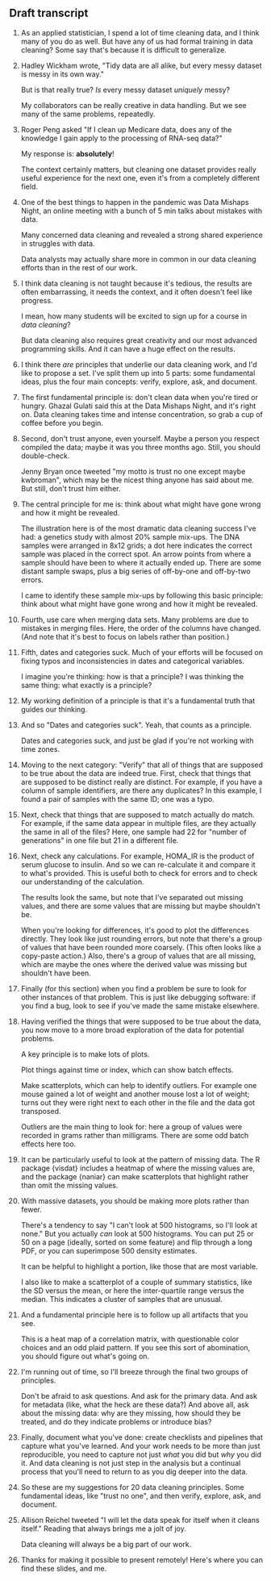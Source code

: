 ## Draft transcript

1. As an applied statistician, I spend a lot of time cleaning data,
   and I think many of you do as well.
   But have any of us had formal training in data cleaning?
   Some say that's because it is difficult to generalize.

2. Hadley Wickham wrote, "Tidy data are all alike, but every messy
   dataset is messy in its own way."

   But is that really true?
   _Is_ every messy dataset _uniquely_ messy?

   My collaborators can be really creative in data handling.
   But we see many of the same problems, repeatedly.

3. Roger Peng asked "If I clean up Medicare data, does any of the
   knowledge I gain apply to the processing of RNA-seq data?"

   My response is: **absolutely**!

   The context certainly matters, but cleaning one dataset provides
   really useful experience for the next one, even it's from
   a completely different field.

4. One of the best things to happen in the pandemic was Data Mishaps
   Night, an online meeting with a bunch of 5 min talks about mistakes with
   data.

   Many concerned data cleaning and revealed a strong shared
   experience in struggles with data.

   Data analysts may actually share more in common in our data
   cleaning efforts than in the rest of our work.

5. I think data cleaning is not taught because it's tedious, the
   results are often embarrassing, it needs the context, and it often
   doesn't feel like progress.

   I mean, how many students will be excited to sign up for a
   course in _data cleaning_?

   But data cleaning also requires great creativity and our most
   advanced programming skills. And it can have a huge effect on
   the results.

6. I think there _are_ principles that underlie our data
   cleaning work, and I'd like to propose a set.
   I've split them up into 5 parts: some fundamental ideas, plus
   the four main concepts: verify, explore, ask, and document.

7. The first fundamental principle is:
   don't clean data when you're tired or hungry.
   Ghazal Gulati said this at the Data Mishaps Night, and it's right on.
   Data cleaning takes time and intense concentration, so grab a
   cup of coffee before you begin.

8. Second, don't trust anyone, even yourself. Maybe a person you respect
   compiled the data; maybe it was you three months ago. Still, you
   should double-check.

   Jenny Bryan once tweeted "my motto is trust no one except maybe
   kwbroman", which may be the nicest thing anyone has said about me.
   But still, don't trust him either.

9. The central principle for me is: think about what might have gone
   wrong and how it might be revealed.

   The illustration here is of the most dramatic data cleaning success
   I've had: a genetics study with almost 20% sample mix-ups. The DNA
   samples were arranged in 8x12 grids; a dot here indicates the
   correct sample was placed in the correct spot. An arrow points from
   where a sample should have been to where it actually ended up.
   There are some distant sample swaps, plus a big series of
   off-by-one and off-by-two errors.

   I came to identify these sample mix-ups by following this basic
   principle: think about what might have gone wrong and how it might
   be revealed.

10. Fourth, use care when merging data sets. Many problems are due to
    mistakes in merging files. Here, the order of the
    columns have changed. (And note that it's best to focus on
    labels rather than position.)

11. Fifth, dates and categories suck. Much of your efforts will be
    focused on fixing typos and inconsistencies in dates and
    categorical variables.

    I imagine you're thinking: how is that a principle?
    I was thinking the same thing: what exactly is a
    principle?

12. My working definition of a principle is that it's a fundamental
    truth that guides our thinking.

13. And so "Dates and categories suck". Yeah, that counts as a
    principle.

    Dates and categories suck, and just be glad if you're not working
    with time zones.

14. Moving to the next category: "Verify" that all of things
    that are supposed to be true about the data are
    indeed true. First, check that things that are supposed to be
    distinct really are distinct. For example, if you have a column of
    sample identifiers, are there any duplicates? In this example, I
    found a pair of samples with the same ID; one was a typo.

15. Next, check that things that are supposed to match actually do
    match. For example, if the same data appear in
    multiple files, are they actually the same in all of the files?
    Here, one sample had 22 for "number of generations" in one file
    but 21 in a different file.

16. Next, check any calculations. For example, HOMA_IR is the product
    of serum glucose to insulin. And so we can re-calculate it and
    compare it to what's provided. This is useful both to check for
    errors and to check our understanding of the calculation.

    The results look the same, but note that I've separated out missing
    values, and there are some values that are missing but maybe shouldn't
    be.

    When you're looking for differences, it's good to plot the
    differences directly.
    They look like just rounding errors, but note that
    there's a group of values that have been rounded more
    coarsely. (This often looks like a copy-paste action.) Also,
    there's a group of values that are all missing, which are maybe
    the ones where the derived value was missing but shouldn't
    have been.

17. Finally (for this section) when you find a problem be sure to look
    for other instances of that problem. This is just like debugging
    software: if you find a bug, look to see if you've made the same
    mistake elsewhere.

18. Having verified the things that were supposed to be true about the
    data, you now move to a more broad exploration of the data for
    potential problems.

    A key principle is to make lots of plots.

    Plot things against time or index, which can show batch effects.

    Make scatterplots, which can help to identify outliers. For
    example one mouse gained a lot of weight and another mouse lost a
    lot of weight; turns out they were right next to each other in the
    file and the data got transposed.

    Outliers are the main thing to look for: here a group of values
    were recorded in grams rather than milligrams. There are some odd
    batch effects here too.

19. It can be particularly useful to look at the pattern of missing
    data. The R package {visdat} includes a heatmap of where the
    missing values are, and the package {naniar} can make scatterplots
    that highlight rather than omit the missing values.

20. With massive datasets, you should be making more plots rather than
    fewer.

    There's a tendency to say "I can't look at 500 histograms, so I'll
    look at none." But you actually _can_ look at 500 histograms. You
    can put 25 or 50 on a page (ideally, sorted on some feature) and
    flip through a long PDF, or you can superimpose 500 density
    estimates.

    It can be helpful to highlight a portion, like those that are most
    variable.

    I also like to make a scatterplot of a couple of summary
    statistics, like the SD versus the mean, or here the
    inter-quartile range versus the median. This indicates a cluster
    of samples that are unusual.

21. And a fundamental principle here is to follow up all artifacts
    that you see.

    This is a heat map of a correlation matrix, with questionable
    color choices and an odd plaid pattern. If you see this sort
    of abomination, you should figure out what's going on.

22. I'm running out of time, so I'll breeze through the final two
    groups of principles.

    Don't be afraid to ask questions. And ask for the primary data.
    And ask for metadata (like, what the heck are these data?)
    And above all, ask about the missing data: why are they missing,
    how should they be treated, and do they indicate problems or
    introduce bias?

23. Finally, document what you've done: create checklists and
    pipelines that capture what you've learned. And your work needs to
    be more than just reproducible, you need to capture not just
    _what_ you did but _why_ you did it.
    And data cleaning is not just step in the analysis
    but a continual process that you'll need to
    return to as you dig deeper into the data.

24. So these are my suggestions for 20 data cleaning principles.
    Some fundamental ideas, like "trust no one", and then verify,
    explore, ask, and document.

25. Allison Reichel tweeted "I will let the data speak for itself when
    it cleans itself." Reading that always brings me a jolt of joy.

    Data cleaning will always be a big part of our work.

26. Thanks for making it possible to present remotely!
    Here's where you can find these slides, and me.
